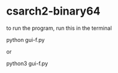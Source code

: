 # csarch2-binary64

to run the program, run this in the terminal

python gui-f.py 

or

python3 gui-f.py
